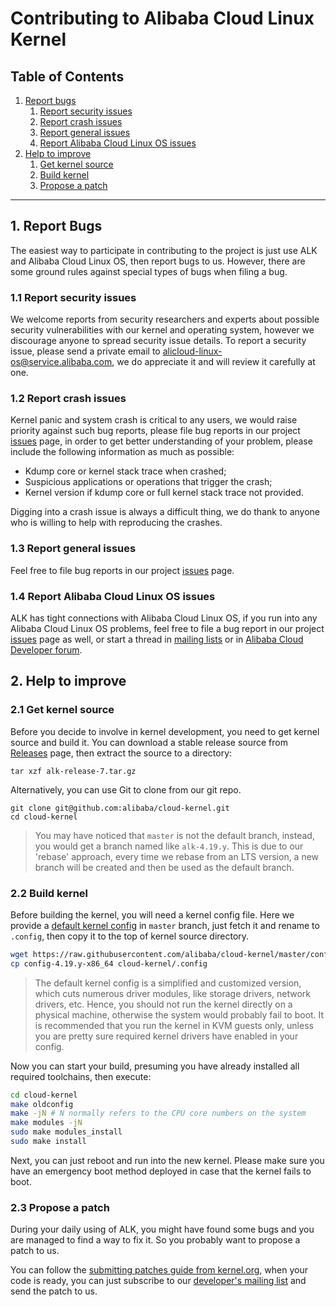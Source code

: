 Contributing to Alibaba Cloud Linux Kernel
==========================================

Table of Contents
-----------------
1. [Report bugs](#1-report-bugs)
   1. [Report security issues](#11-report-security-issues)
   2. [Report crash issues](#12-report-crash-issues)
   3. [Report general issues](#13-report-general-issues)
   4. [Report Alibaba Cloud Linux OS issues](#14-report-alibaba-cloud-linux-os-issues)
2. [Help to improve](#2-help-to-improve)
   1. [Get kernel source](#21-get-kernel-source)
   2. [Build kernel](#22-build-kernel)
   3. [Propose a patch](#23-propose-a-patch)

-----------------

## 1. Report Bugs

The easiest way to participate in contributing to the project is just use ALK and Alibaba Cloud Linux OS, then report bugs to us. However, there are some ground rules against special types of bugs when filing a bug.

### 1.1 Report security issues

We welcome reports from security researchers and experts about possible security vulnerabilities with our kernel and operating system, however we discourage anyone to spread security issue details. To report a security issue, please send a private email to [alicloud-linux-os@service.alibaba.com](mailto:alibaba-linux-os@service.alibaba.com), we do appreciate it and will review it carefully at one.

### 1.2 Report crash issues

Kernel panic and system crash is critical to any users, we would raise priority against such bug reports, please file bug reports in our project [issues](https://github.com/alibaba/cloud-kernel/issues) page, in order to get better understanding of your problem, please include the following information as much as possible:

+ Kdump core or kernel stack trace when crashed;
+ Suspicious applications or operations that trigger the crash;
+ Kernel version if kdump core or full kernel stack trace not provided.

Digging into a crash issue is always a difficult thing, we do thank to anyone who is willing to help with reproducing the crashes.

### 1.3 Report general issues

Feel free to file bug reports in our project [issues](https://github.com/alibaba/cloud-kernel/issues) page.

### 1.4 Report Alibaba Cloud Linux OS issues

ALK has tight connections with Alibaba Cloud Linux OS, if you run into any Alibaba Cloud Linux OS problems, feel free to file a bug report in our project [issues](https://github.com/alibaba/cloud-kernel/issues) page as well, or start a thread in [mailing lists](MAILLIST.md) or in [Alibaba Cloud Developer forum](https://bbs.aliyun.com/thread/450.html).

## 2. Help to improve

### 2.1 Get kernel source

Before you decide to involve in kernel development, you need to get kernel source and build it. You can download a stable release source from [Releases](https://github.com/alibaba/cloud-kernel/releases) page, then extract the source to a directory:

```shell
tar xzf alk-release-7.tar.gz
```

Alternatively, you can use Git to clone from our git repo.

```shell
git clone git@github.com:alibaba/cloud-kernel.git
cd cloud-kernel
```

> You may have noticed that `master` is not the default branch, instead, you would get a branch named like `alk-4.19.y`. This is due to our 'rebase' approach, every time we rebase from an LTS version, a new branch will be created and then be used as the default branch.

### 2.2 Build kernel

Before building the kernel, you will need a kernel config file. Here we provide a [default kernel config](config-4.19.y-x86_64) in `master` branch, just fetch it and rename to `.config`, then copy it to the top of kernel source directory.

```bash
wget https://raw.githubusercontent.com/alibaba/cloud-kernel/master/config-4.19.y-x86_64
cp config-4.19.y-x86_64 cloud-kernel/.config
```

> The default kernel config is a simplified and customized version, which cuts numerous driver modules, like storage drivers, network drivers, etc. Hence, you should not run the kernel directly on a physical machine, otherwise the system would probably fail to boot. It is recommended that you run the kernel in KVM guests only, unless you are pretty sure required kernel drivers have enabled in your config.

Now you can start your build, presuming you have already installed all required toolchains, then execute:

```bash
cd cloud-kernel
make oldconfig
make -jN # N normally refers to the CPU core numbers on the system
make modules -jN
sudo make modules_install
sudo make install
```

Next, you can just reboot and run into the new kernel. Please make sure you have an emergency boot method deployed in case that the kernel fails to boot.

### 2.3 Propose a patch

During your daily using of ALK, you might have found some bugs and you are managed to find a way to fix it. So you probably want to propose a patch to us.

You can follow the [submitting patches guide from kernel.org](https://www.kernel.org/doc/html/latest/process/submitting-patches.html), when your code is ready, you can just subscribe to our [developer's mailing list](MAILLIST.md#alibaba-cloud-linux-os-kernel-developers-group) and send the patch to us.
